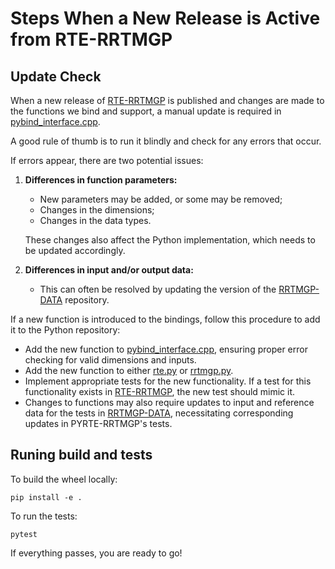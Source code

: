 # Steps When a New Release is Active from RTE-RRTMGP

## Update Check

When a new release of [RTE-RRTMGP](https://github.com/earth-system-radiation/rte-rrtmgp/) is published and changes are made to the functions we bind and support, a manual update is required in [pybind_interface.cpp](../../pybind_interface.cpp).

A good rule of thumb is to run it blindly and check for any errors that occur.

If errors appear, there are two potential issues:

1. **Differences in function parameters:**
    - New parameters may be added, or some may be removed;
    - Changes in the dimensions;
    - Changes in the data types.

    These changes also affect the Python implementation, which needs to be updated accordingly.
2. **Differences in input and/or output data:**
    - This can often be resolved by updating the version of the [RRTMGP-DATA](https://github.com/earth-system-radiation/rrtmgp-data/) repository.

If a new function is introduced to the bindings, follow this procedure to add it to the Python repository:

- Add the new function to [pybind_interface.cpp](../../pybind_interface.cpp), ensuring proper error checking for valid dimensions and inputs.
- Add the new function to either [rte.py](../../pyrte_rrtmgp/kernels/rte.py) or [rrtmgp.py](../../pyrte_rrtmgp/kernels/rrtmgp.py).
- Implement appropriate tests for the new functionality. If a test for this functionality exists in [RTE-RRTMGP](https://github.com/earth-system-radiation/rte-rrtmgp/), the new test should mimic it.
- Changes to functions may also require updates to input and reference data for the tests in [RRTMGP-DATA](https://github.com/earth-system-radiation/rrtmgp-data/), necessitating corresponding updates in PYRTE-RRTMGP's tests.

## Runing build and tests

To build the wheel locally:
```
pip install -e .
```
To run the tests:
```
pytest
```

If everything passes, you are ready to go!
